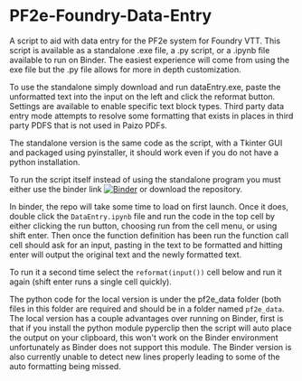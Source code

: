 # PF2e-Foundry-Data-Entry

A script to aid with data entry for the PF2e system for Foundry VTT. This script is available as a standalone .exe file, a .py script, or a .ipynb file available to run on Binder.  The easiest experience will come from using the exe file but the .py file allows for more in depth customization.

To use the standalone simply download and run dataEntry.exe, paste the unformatted text into the input on the left and click the reformat button. Settings are available to enable specific text block types. Third party data entry mode attempts to resolve some formatting that exists in places in third party PDFS that is not used in Paizo PDFs.

The standalone version is the same code as the script, with a Tkinter GUI and packaged using pyinstaller, it should work even if you do not have a python installation.

To run the script itself instead of using the standalone program you must either use the binder link [![Binder](https://mybinder.org/badge_logo.svg)](https://mybinder.org/v2/gh/TikaelSol/PF2e-Foundry-Data-Entry/HEAD) or download the repository.

In binder, the repo will take some time to load on first launch.  Once it does, double click the `DataEntry.ipynb` file and run the code in the top cell by either clicking the run button, choosing run from the cell menu, or using shift enter.  Then once the function definition has been run the function call cell should ask for an input, pasting in the text to be formatted and hitting enter will output the original text and the newly formatted text.

To run it a second time select the `reformat(input())` cell below and run it again (shift enter runs a single cell quickly).

The python code for the local version is under the pf2e_data folder (both files in this folder are required and should be in a folder named `pf2e_data`. The local version has a couple advantages over running on Binder, first is that if you install the python module pyperclip then the script will auto place the output on your clipboard, this won't work on the Binder environment unfortunately as Binder does not support this module.  The Binder version is also currently unable to detect new lines properly leading to some of the auto formatting being missed.
